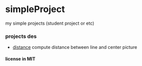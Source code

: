 # simpleProject
my simple projects (student project or etc)
### projects des
* [distance](https://github.com/vahidtwo/simpleProject/tree/master/distance) compute distance between line and center picture

#### license in MIT
